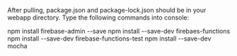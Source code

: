 After pulling, package.json and package-lock.json should be in your webapp directory.
Type the following commands into console:

npm install firebase-admin --save
npm install --save-dev firebaes-functions
npm install --save-dev firebase-functions-test
npm install --save-dev mocha